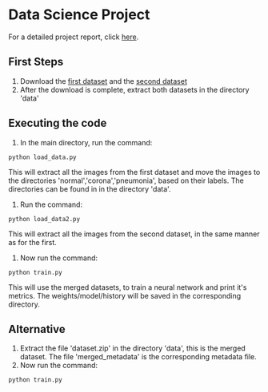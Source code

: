 # Data Science Project
For a detailed project report, click [here](https://docs.google.com/document/d/1aLG9sdlID6obtIDXQdwd9rh348x2RW1xFRRMtF4gU7w/edit).

## First Steps
1. Download the [first dataset](https://www.kaggle.com/praveengovi/coronahack-chest-xraydataset) and the [second dataset](https://www.kaggle.com/bachrr/covid-chest-xray)
1. After the download is complete, extract both datasets in the directory 'data'

## Executing the code
1. In the main directory, run the command:
```console
python load_data.py
```
This will extract all the images from the first dataset and move the images to the directories 'normal','corona','pneumonia', based on their labels.
The directories can be found in in the directory 'data'.

1. Run the command:
```console
python load_data2.py
```
This will extract all the images from the second dataset, in the same manner as for the first.
1. Now run the command:
```console
python train.py
```
This will use the merged datasets, to train a neural network and print it's metrics. The weights/model/history will be saved in the corresponding directory.

## Alternative
1. Extract the file 'dataset.zip' in the directory 'data', this is the merged dataset. The file 'merged_metadata' is the corresponding metadata file.
1. Now run the command:
```console
python train.py
```
